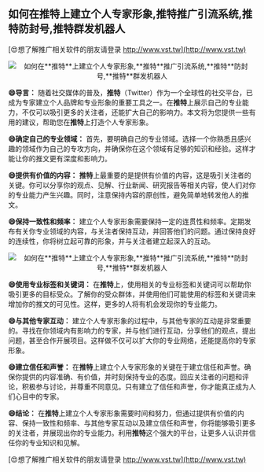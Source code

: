 ## **如何在**推特**上建立个人专家形象,**推特**推广引流系统,**推特**防封号,**推特**群发机器人**

[😍想了解推广相关软件的朋友请登录 http://www.vst.tw](http://www.vst.tw)

 <center><img src="https://vst.tw/MP4/tuiguang/png/7.png" alt="如何在**推特**上建立个人专家形象,**推特**推广引流系统,**推特**防封号,**推特**群发机器人"></center>

**😄导言：**
随着社交媒体的普及，**推特**（Twitter）作为一个全球性的社交平台，已成为专家建立个人品牌和专业形象的重要工具之一。在**推特**上展示自己的专业能力，不仅可以吸引更多的关注者，还能扩大自己的影响力。本文将为您提供一些有用的建议，帮助您在**推特**上打造个人专家形象。

**😄确定自己的专业领域：**
首先，要明确自己的专业领域。选择一个你熟悉且感兴趣的领域作为自己的专攻方向，并确保你在这个领域有足够的知识和经验。这样才能让你的推文更有深度和影响力。

**😄提供有价值的内容：**
**推特**上最重要的是提供有价值的内容，这是吸引关注者的关键。你可以分享你的观点、见解、行业新闻、研究报告等相关内容，使人们对你的专业能力产生兴趣。同时，注意保持内容的原创性，避免简单地转发他人的推文。

**😄保持一致性和频率：**
建立个人专家形象需要保持一定的连贯性和频率。定期发布有关你专业领域的内容，与关注者保持互动，并回答他们的问题。通过保持良好的连续性，你将树立起可靠的形象，并与关注者建立起深入的互动。

 <center><img src="https://vst.tw/MP4/tuiguang/png/5.png" alt="如何在**推特**上建立个人专家形象,**推特**推广引流系统,**推特**防封号,**推特**群发机器人"></center>

**😄使用专业标签和关键词：**
在**推特**上，使用相关的专业标签和关键词可以帮助你吸引更多的目标受众。了解你的受众群体，并使用他们可能使用的标签和关键词来增加你的推文的可见性。这样，更多的人将有机会发现你的专业能力。

**😄与其他专家互动：**
建立个人专家形象的过程中，与其他专家的互动是非常重要的。寻找在你领域内有影响力的专家，并与他们进行互动，分享他们的观点，提出问题，甚至合作开展项目。这样做不仅可以扩大你的专业网络，还能提高你的专家形象。

**😄建立信任和声誉：**
在**推特**上建立个人专家形象的关键在于建立信任和声誉。确保你提供的内容准确、有价值，并时刻保持专业的态度。回应关注者的问题和评论，积极参与讨论，并尊重不同意见。只有建立了信任和声誉，你才能真正成为人们心目中的专家。

**😄结论：**
在**推特**上建立个人专家形象需要时间和努力，但通过提供有价值的内容、保持一致性和频率、与其他专家互动以及建立信任和声誉，你将能够吸引更多的关注者，并展现出你的专业能力。利用**推特**这个强大的平台，让更多人认识并信任你的专业知识和见解。

[😍想了解推广相关软件的朋友请登录 http://www.vst.tw](http://www.vst.tw)



